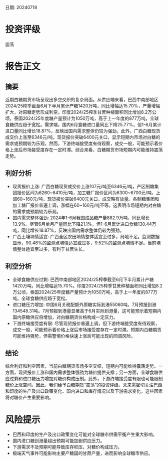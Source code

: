 
日期: 20240718

# 投资评级

震荡

# 报告正文

## 摘要

近期白糖期货市场呈现出多空交织的复杂局面。从供应端来看，巴西中南部地区2024/25榨季截至6月下半月累计产糖1420万吨，同比增幅达15.70%，产量增幅扩大，对原糖走势形成利空。印度2024/25榨季甘蔗种植面积同比增加8.2万公顷，泰国2024/25年度糖产量预计为1050万吨，高于上一年度的877万吨，全球食糖供应趋于宽松。需求端，国内6月食糖进口量同比下降25.77%，但1-6月累计进口量同比增长18.87%，反映出国内需求整体仍较为强劲。此外，广西白糖现货成交价上涨至6346元/吨，现货报价突破6400元关口，显示短期内市场对白糖的需求或预期较为乐观。然而，下游终端接受度有待观察，成交一般，可能预示着价格上涨后市场接受度存在一定时滞。综合来看，白糖期货市场短期内可能维持震荡走势。

## 利好分析

* 现货报价上涨: 广西白糖现货成交价上涨107元/吨至6346元/吨，产区制糖集团报价区间为6260~6410元/吨，加工糖厂报价区间为6300~6700元/吨，上调60~160元/吨。现货报价突破6400元关口，成交略有放量。各制糖集团和加工糖厂报价普遍上调，涨幅在60~160元/吨不等。这表明市场短期内对白糖的需求或预期较为乐观。
* 国内需求整体强劲: 2024年1-6月我国成品糖产量882.9万吨，同比增长13.9%。尽管6月单月产量同比下降21.1%，但1-6月累计进口食糖130.44万吨，同比增长18.87%，反映出国内需求整体仍较为强劲。
* 广西土壤墒情适宜: 广西全区农田墒情整体适宜至过多，局地不足。监测数据显示，90.48%的监测点墒情适宜或过多，9.52%的监测点墒情不足。当前墒情整体适宜至过多，有利于甘蔗生长。

## 利空分析

* 全球食糖供应过剩: 巴西中南部地区2024/25榨季截至6月下半月累计产糖1420万吨，同比增幅达15.70%。印度2024/25榨季甘蔗种植面积同比增加8.2万公顷，泰国2024/25年度糖产量预计为1050万吨，高于上一年度的877万吨。全球食糖供应趋于宽松。
* 进口糖压力增加: 中国6月关税配额外原糖实际到港55060吨，7月预报到港134548.31吨。7月预报到港量显著高于6月实际到港量，这可能预示着短期内国内原糖供应将增加，对白糖期货价格构成一定压力。
* 下游终端接受度有限: 尽管现货报价普遍上调，但下游终端接受度有待观察，成交一般，可能预示着价格上涨后市场接受度存在一定时滞。短期内白糖期货可能维持强势，但需警惕价格快速上涨后可能出现的回调风险。

## 结论

综合利好和利空因素，当前白糖期货市场多空交织，短期内可能维持震荡走势。一方面，现货报价上涨和国内需求整体强劲为糖价提供支撑；另一方面，全球食糖供应过剩和进口糖压力增加对糖价构成压制。此外，下游终端接受度有限也可能限制糖价上涨空间。因此，我们给予白糖期货“震荡”的投资评级。未来需密切关注巴西和印度的生产及出口政策变化、国内进口和库存情况以及下游需求变化，这些因素将对糖价产生重要影响。

# 风险提示

* 巴西和印度的生产及出口政策变化可能对全球糖市供需平衡产生重大影响。
* 国内进口糖到港量超出预期可能加剧供应压力。
* 下游需求不及预期可能导致库存积压，对糖价构成压力。
* 极端天气事件可能影响主要产糖国的甘蔗产量，进而影响全球糖市供应。

